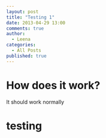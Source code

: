```yaml
---
layout: post
title: "Testing 1"
date: 2013-04-29 13:00
comments: true
author:
  - Leena
categories:
  - All Posts
published: true
---
```


# How does it work?

It should work normally

<h1>testing</h1>
